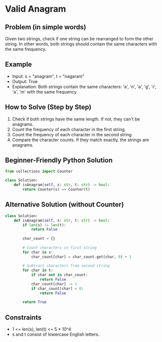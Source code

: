 # Valid Anagram

## Problem (in simple words)
Given two strings, check if one string can be rearranged to form the other string. In other words, both strings should contain the same characters with the same frequency.

## Example
- Input: s = "anagram", t = "nagaram"
- Output: True
- Explanation: Both strings contain the same characters: 'a', 'n', 'a', 'g', 'r', 'a', 'm' with the same frequency.

## How to Solve (Step by Step)
1. Check if both strings have the same length. If not, they can't be anagrams.
2. Count the frequency of each character in the first string.
3. Count the frequency of each character in the second string.
4. Compare the character counts. If they match exactly, the strings are anagrams.

## Beginner-Friendly Python Solution
```python
from collections import Counter

class Solution:
    def isAnagram(self, s: str, t: str) -> bool:
        return Counter(s) == Counter(t)
```

## Alternative Solution (without Counter)
```python
class Solution:
    def isAnagram(self, s: str, t: str) -> bool:
        if len(s) != len(t):
            return False
        
        char_count = {}
        
        # Count characters in first string
        for char in s:
            char_count[char] = char_count.get(char, 0) + 1
        
        # Subtract characters from second string
        for char in t:
            if char not in char_count:
                return False
            char_count[char] -= 1
            if char_count[char] < 0:
                return False
        
        return True
```

## Constraints
- 1 <= len(s), len(t) <= 5 * 10^4
- s and t consist of lowercase English letters.
